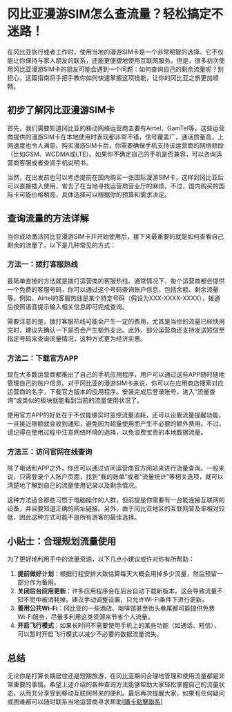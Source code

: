 # 冈比亚漫游SIM怎么查流量？轻松搞定不迷路！

在冈比亚旅行或者工作时，使用当地的漫游SIM卡是一个非常明智的选择。它不仅能让你保持与家人朋友的联系，还能更便捷地使用互联网服务。但是，很多初次使用冈比亚漫游SIM卡的朋友可能会遇到一个问题：如何查询自己的剩余流量呢？别担心，这篇指南将手把手教你如何快速掌握这项技能，让你的冈比亚之旅更加顺畅。

## 初步了解冈比亚漫游SIM卡

首先，我们需要知道冈比亚的移动网络运营商主要有Airtel、GamTel等。这些运营商提供的漫游SIM卡在本地使用时表现都非常不错，信号覆盖广，通话质量高，上网速度也令人满意。购买漫游SIM卡后，你需要确保手机支持该运营商的网络频段（比如GSM、WCDMA或LTE）。如果你不确定自己的手机是否兼容，可以咨询运营商客服或者查阅手机说明书。

当然，在出发前也可以考虑提前在国内购买一张国际漫游SIM卡，这样到冈比亚后可以直接插入使用，省去了在当地寻找运营商营业厅的麻烦。不过，国内购买的国际卡可能价格稍高，具体选择可以根据你的预算和需求决定。

## 查询流量的方法详解

当你成功激活冈比亚漫游SIM卡并开始使用后，接下来最重要的就是如何查看自己剩余的流量了。以下是几种常见的方式：

### 方法一：拨打客服热线
最简单直接的方法就是拨打运营商的客服热线。通常情况下，每个运营商都会提供一个免费的客服号码，你可以通过这个号码查询账户信息，包括余额、剩余流量等。例如，Airtel的客服热线是某个特定号码（假设为XXX-XXXX-XXXX），拨通后按照语音提示输入相关信息即可完成查询。

需要注意的是，拨打客服热线可能会产生一定的费用，尤其是当你的流量已经快用完时，建议先确认一下是否会产生额外支出。此外，部分运营商还支持发送短信至指定号码来查询流量情况，这种方式更为经济实惠。

### 方法二：下载官方APP
现在大多数运营商都推出了自己的手机应用程序，用户可以通过这些APP随时随地管理自己的账户信息。对于冈比亚的漫游SIM卡来说，你可以在应用商店搜索对应运营商的名字，下载官方版本的应用程序。安装完成后登录账号，进入“流量查询”或类似的板块就能看到当前的流量使用状况了。

使用官方APP的好处在于不仅能够实时监控流量消耗，还可以设置流量提醒功能，一旦接近限额就会收到通知，避免因为超量使用而产生不必要的额外费用。不过，请记得在使用过程中注意网络环境的选择，以免浪费宝贵的本地数据流量。

### 方法三：访问官网在线查询
除了电话和APP之外，你还可以通过访问运营商官方网站来进行流量查询。一般来说，只需登录个人账户页面，找到“我的账单”或者“流量统计”等相关选项，就可以清楚地了解到自己的流量使用记录以及剩余情况。

这种方法适合那些习惯于电脑操作的人群，但前提是你需要有一台能连接互联网的设备，并且要知道正确的网址链接。另外，由于冈比亚地区的互联网普及率相对较低，因此这种方式可能不是所有游客的最佳选择。

## 小贴士：合理规划流量使用

为了更好地利用手中的流量资源，以下几点小建议或许对你有所帮助：

1. **提前做好计划**：根据行程安排大致估算每天大概会用掉多少流量，然后预留一部分作为备用。
2. **关闭后台应用更新**：许多应用程序会在后台自动下载新版本，这会导致流量不知不觉中被消耗掉。建议手动调整设置，只允许Wi-Fi条件下进行更新。
3. **善用公共Wi-Fi**：冈比亚的一些酒店、咖啡馆甚至街头巷尾都可能提供免费Wi-Fi服务，尽量多利用这类资源来节省个人流量。
4. **开启飞行模式**：如果长时间不需要使用手机上的某些功能（如通话、短信），可以暂时开启飞行模式以减少不必要的数据流量流失。

## 总结

无论你是打算长期居住还是短期旅游，在冈比亚期间合理地管理和使用流量都是非常重要的事情。希望上述介绍的各种查询方法能够帮助大家轻松掌握自己的流量状态，从而充分享受到移动互联网带来的便利。最后再次提醒大家，如果有任何疑问或困难都可以随时联系当地运营商寻求帮助[[購卡點擊聯系](https://t.me/s/esim1088)]